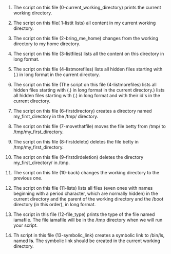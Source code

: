 
1. The script on this file (0-current_working_directory) prints the current working directory.

2. The script on this file( 1-listit lists) all content in my current working directory.

3. The script on this file (2-bring_me_home) changes from the working directory to my home directory.

4. The script on this file (3-listfiles) lists all the content on this directory in long format.

5. The script on this file (4-listmorefiles) lists all hidden files starting with (.) in long format in the current directory.

6. The script on this file (The script on this file (4-listmorefiles) lists all hidden files starting with (.) in long format in the current directory.) lists all hidden files starting with (.) in long format and with their id's in the current directory.

7. The script on this file (6-firstdirectory)  creates a directory named my_first_directory in the /tmp/ directory.

8. The script on this file (7-movethatfile) moves the file betty from /tmp/ to /tmp/my_first_directory.

9. The script on this file (8-firstdelete) deletes the file betty in /tmp/my_first_directory.

10. The script on this file (9-firstdirdeletion) deletes the directory my_first_directory/ in /tmp.

11. The script on this file (10-back) changes the working directory to the previous one.

12. The script on this file (11-lists) lists all files (even ones with names beginning with a period character, which are normally hidden) in the current directory and the parent of the working directory and the /boot directory (in this order), in long format.

13. The script in this file (12-file_type) prints the type of the file named iamafile. The file iamafile will be in the /tmp directory when we will run your script.

14. Th script in this file (13-symbolic_link) creates a symbolic link to /bin/ls, named __ls__. The symbolic link should be created in the current working directory.


